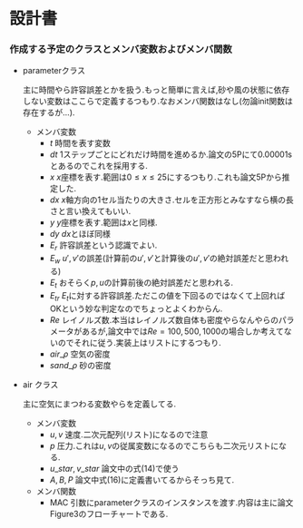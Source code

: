 # 設計書

### 作成する予定のクラスとメンバ変数およびメンバ関数

- parameterクラス

  主に時間やら許容誤差とかを扱う.もっと簡単に言えば,砂や風の状態に依存しない変数はここらで定義するつもり.なおメンバ関数はなし(勿論init関数は存在するが...).

  - メンバ変数
    - $t$	時間を表す変数
    - $dt$    1ステップごとにどれだけ時間を進めるか.論文の5Pにて0.00001sとあるのでこれを採用する.
    - $x$    $x$座標を表す.範囲は$0 \le x \le 25$にするつもり.これも論文5Pから推定した.
    - $dx$    $x$軸方向の1セル当たりの大きさ.セルを正方形とみなすなら横の長さと言い換えてもいい.
    - $y$    $y$座標を表す.範囲は$x$と同様.
    - $dy$    $dx$とほぼ同様
    - $E_r$    許容誤差という認識でよい.
    - $E_w$    $u', v'$の誤差(計算前の$u',v'$と計算後の$u',v'$の絶対誤差だと思われる)
    - $E_t$    おそらく$p, u$の計算前後の絶対誤差だと思われる.
    - $E_{tr}$    $E_t$に対する許容誤差.ただこの値を下回るのではなくて上回ればOKという妙な判定なのでちょっとよくわからん.
    - $Re$    レイノルズ数.本当はレイノルズ数自体も密度やらなんやらのパラメータがあるが,論文中では$Re = 100, 500, 1000$の場合しか考えてないのでそれに従う.実装上はリストにするつもり.
    - $air\_\rho$    空気の密度
    - $sand\_\rho$    砂の密度
  
- air クラス

  主に空気にまつわる変数やらを定義してる.

  - メンバ変数
    - $u, v$    速度.二次元配列(リスト)になるので注意
    - $p$    圧力.これは$u,v$の従属変数になるのでこちらも二次元リストになる.
    - $u\_star, v\_star$    論文中の式(14)で使う
    -  $A, B, P$    論文中式(16)に定義書いてるからそっち見て.
  - メンバ関数
    - MAC    引数にparameterクラスのインスタンスを渡す.内容は主に論文Figure3のフローチャートである.
